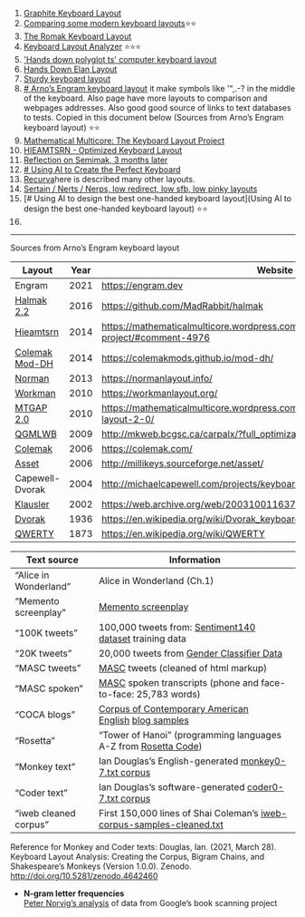 1. [Graphite Keyboard Layout](https://github.com/rdavison/graphite-layout)
2. [Comparing some modern keyboard layouts](https://www.reddit.com/r/KeyboardLayouts/comments/18jylao/comparing_some_modern_keyboard_layouts/)⭐⭐
3. [The Romak Keyboard Layout](https://github.com/rafaelromao/romak)
4. [Keyboard Layout Analyzer](https://klanext.keyboard-design.com/#/config) ⭐⭐⭐
5. ['Hands down polyglot ts' computer keyboard layout](https://www.keyboard-design.com/letterlayout.html?layout=hands-down-polyglot-ts.en.matrix)
6. [Hands Down Elan Layout](https://www.reddit.com/r/KeyboardLayouts/comments/nem7xc/hands_down_elan_layout/)
7. [Sturdy keyboard layout](https://oxey.dev/sturdy/index.html)
8. [# Arno’s Engram keyboard layout](https://engram.dev/) it make symbols like '",.-? in the middle of the keyboard. Also page have more layouts  to comparison and webpages addresses. Also good good source of links to text databases to tests. Copied in this document below (Sources from Arno’s Engram keyboard layout) ⭐⭐
9. [Mathematical Multicore: The Keyboard Layout Project](https://mathematicalmulticore.wordpress.com/the-keyboard-layout-project/#comment-4976)
10. [HIEAMTSRN - Optimized Keyboard Layout](https://github.com/DNS/Keyboard-HIEAMTSRN-Optimized?tab=readme-ov-file)
11.  [Reflection on Semimak, 3 months later](https://semilin.github.io/blog/2021/reflection_on_semimak.html)
12. [# Using AI to Create the Perfect Keyboard](https://www.youtube.com/watch?v=EOaPb9wrgDY&t)
13. [Recurva](https://github.com/GalileoBlues/Recurva)here is described many other layouts.
14. [Sertain / Nerts / Nerps, low redirect, low sfb, low pinky layouts](https://www.reddit.com/r/KeyboardLayouts/comments/tpwyjc/sertain_nerts_nerps_low_redirect_low_sfb_low/)
15. [# Using AI to design the best one-handed keyboard layout](Using AI to design the best one-handed keyboard layout) ⭐⭐
16. 







-----

Sources from Arno’s Engram keyboard layout

| Layout                                                                                             | Year | Website                                                                               |
| -------------------------------------------------------------------------------------------------- | ---- | ------------------------------------------------------------------------------------- |
| Engram                                                                                             | 2021 | https://engram.dev                                                                    |
| [Halmak 2.2](https://keyboard-design.com/letterlayout.html?layout=halmak-2-2.en.ansi)              | 2016 | https://github.com/MadRabbit/halmak                                                   |
| [Hieamtsrn](https://www.keyboard-design.com/letterlayout.html?layout=hieamtsrn.en.ansi)            | 2014 | https://mathematicalmulticore.wordpress.com/the-keyboard-layout-project/#comment-4976 |
| [Colemak Mod-DH](https://keyboard-design.com/letterlayout.html?layout=colemak-mod-DH-full.en.ansi) | 2014 | https://colemakmods.github.io/mod-dh/                                                 |
| [Norman](https://keyboard-design.com/letterlayout.html?layout=norman.en.ansi)                      | 2013 | https://normanlayout.info/                                                            |
| [Workman](https://keyboard-design.com/letterlayout.html?layout=workman.en.ansi)                    | 2010 | https://workmanlayout.org/                                                            |
| [MTGAP 2.0](https://www.keyboard-design.com/letterlayout.html?layout=mtgap-2-0.en.ansi)            | 2010 | https://mathematicalmulticore.wordpress.com/2010/06/21/mtgaps-keyboard-layout-2-0/    |
| [QGMLWB](https://keyboard-design.com/letterlayout.html?layout=qgmlwb.en.ansi)                      | 2009 | http://mkweb.bcgsc.ca/carpalx/?full_optimization                                      |
| [Colemak](https://keyboard-design.com/letterlayout.html?layout=colemak.en.ansi)                    | 2006 | https://colemak.com/                                                                  |
| [Asset](https://keyboard-design.com/letterlayout.html?layout=asset.en.ansi)                        | 2006 | http://millikeys.sourceforge.net/asset/                                               |
| Capewell-Dvorak                                                                                    | 2004 | http://michaelcapewell.com/projects/keyboard/layout_capewell-dvorak.htm               |
| [Klausler](https://www.keyboard-design.com/letterlayout.html?layout=klausler.en.ansi)              | 2002 | https://web.archive.org/web/20031001163722/http://klausler.com/evolved.html           |
| [Dvorak](https://keyboard-design.com/letterlayout.html?layout=dvorak.en.ansi)                      | 1936 | https://en.wikipedia.org/wiki/Dvorak_keyboard_layout                                  |
| [QWERTY](https://keyboard-design.com/letterlayout.html?layout=qwerty.en.ansi)                      | 1873 | https://en.wikipedia.org/wiki/QWERTY                                                  |

|Text source|Information|
|---|---|
|“Alice in Wonderland”|Alice in Wonderland (Ch.1)|
|“Memento screenplay”|[Memento screenplay](https://www.dailyscript.com/scripts/memento.html)|
|“100K tweets”|100,000 tweets from: [Sentiment140 dataset](https://data.world/data-society/twitter-user-data) training data|
|“20K tweets”|20,000 tweets from [Gender Classifier Data](https://www.kaggle.com/crowdflower/twitter-user-gender-classification)|
|“MASC tweets”|[MASC](http://www.anc.org/data/masc/corpus/) tweets (cleaned of html markup)|
|“MASC spoken”|[MASC](http://www.anc.org/data/masc/corpus/) spoken transcripts (phone and face-to-face: 25,783 words)|
|“COCA blogs”|[Corpus of Contemporary American English](https://www.english-corpora.org/coca/) [blog samples](https://www.corpusdata.org/)|
|“Rosetta”|“Tower of Hanoi” (programming languages A-Z from [Rosetta Code](https://rosettacode.org/wiki/Towers_of_Hanoi))|
|“Monkey text”|Ian Douglas’s English-generated [monkey0-7.txt corpus](https://zenodo.org/record/4642460)|
|“Coder text”|Ian Douglas’s software-generated [coder0-7.txt corpus](https://zenodo.org/record/4642460)|
|“iweb cleaned corpus”|First 150,000 lines of Shai Coleman’s [iweb-corpus-samples-cleaned.txt](https://colemak.com/pub/corpus/iweb-corpus-samples-cleaned.txt.xz)|

Reference for Monkey and Coder texts: Douglas, Ian. (2021, March 28). Keyboard Layout Analysis: Creating the Corpus, Bigram Chains, and Shakespeare’s Monkeys (Version 1.0.0). Zenodo. http://doi.org/10.5281/zenodo.4642460
- **N-gram letter frequencies**  
[Peter Norvig’s analysis](http://www.norvig.com/mayzner.html) of data from Google’s book scanning project

